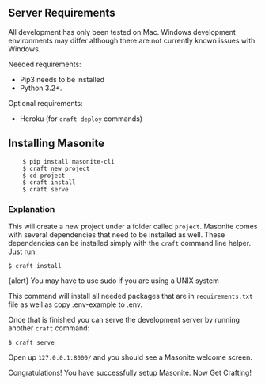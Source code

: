## Server Requirements

All development has only been tested on Mac. Windows development environments may differ although there are not currently known issues with Windows.

Needed requirements:

- Pip3 needs to be installed
- Python 3.2+.

Optional requirements:

- Heroku (for `craft deploy` commands)

## Installing Masonite

```
    $ pip install masonite-cli
    $ craft new project
    $ cd project
    $ craft install
    $ craft serve
```

### Explanation

This will create a new project under a folder called `project`. Masonite comes with several dependencies that need to be installed as well. These dependencies can be installed simply with the `craft` command line helper. Just run:

    $ craft install

{alert} You may have to use sudo if you are using a UNIX system

This command will install all needed packages that are in `requirements.txt` file as well as copy .env-example to .env. 

Once that is finished you can serve the development server by running another `craft` command:

    $ craft serve

Open up `127.0.0.1:8000/` and you should see a Masonite welcome screen.

Congratulations! You have successfully setup Masonite. Now Get Crafting!

